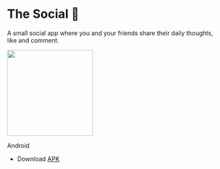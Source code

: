 # The Social 🐼

A small social app where you and your friends share their daily thoughts, like and comment.

<img src="app-preview.gif" width="200" />

Android

- Download [APK](the_social_android.apk)
